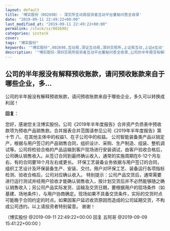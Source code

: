 ```yaml
---
layout: default
title: '博实股份（002698）- 深交所互动易投资者互动平台董秘问答全收录'
date: "2019-09-11 22:49:22+00:00"
last_modified_at: "2019-09-11 22:49:22+00:00"
permalink: /stock/sz/002698/
categories: szstock
cover: 
tags: "博实股份"
keywords: '"博实股份",002698,互动易,深证互动易,深圳交易所,上证易互动,上证e互动'
description: '"博实股份-深圳交易所投资者互动平台董秘问答全收录,公司的半年报没有解释预收账款，请问预收账款来自于哪些企业，多久可以转换成利润！"'
---
```


## 公司的半年报没有解释预收账款，请问预收账款来自于哪些企业，多...

公司的半年报没有解释预收账款，请问预收账款来自于哪些企业，多久可以转换成利润！

**回复**：

您好，感谢您关注博实股份。公司《2019年半年度报告》合并资产负债表中预收款项为预收产品销售款。合并报表合并范围请参见公司《2019年半年度报告》第十节 八、在其他主体中的权益1、在子公司中的权益。
公司智能装备类产品以销定产，根据与用户签订的产品销售合同，组织设计、采购、生产制造、组装、整机调试等。公司将检验合格的产品运输到客户现场进行安装调试，由客户验收合格后，公司确认销售收入。从签订合同到最终确认收入，通常的实施周期在6-12个月左右，有的合同要18个月左右或更长。
环保工艺装备业务依据与用户签订的合同，组织工艺设计及环保装备生产、安装、交付。用户对环保工艺、装备运行各项指标检测、验收合格后，公司对应确认收入。
特别提示：公司产品交货后，通常需要进行运行测试并经用户验收才能确认销售收入，按计划交货后并不必然能够随之确认销售收入；另公司产品实际发货、运输及交货日期，要根据用户的现场条件（如基建、场地条件），与用户协商确定。现场如果不具备交货条件，实际的交货时点可能晚于合同约定的时点。如果因客户延迟收货原因而造成的公司延期交货，不构成公司违约。以上请投资者特别留意。
谢谢！ 

（博实股份  @2019-09-11 22:49:22+00:00 回复 五阿哥  @2019-09-09 15:41:22+00:00 ）

